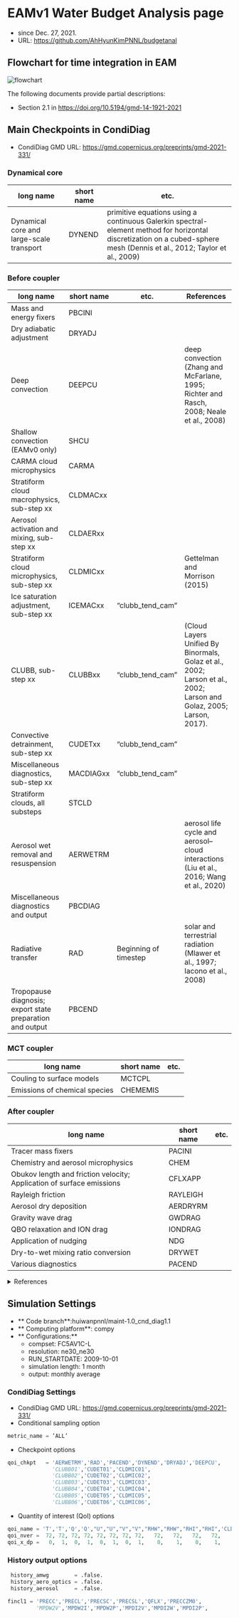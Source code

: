 # EAMv1 Water Budget Analysis page
* since Dec. 27, 2021.
* URL: https://github.com/AhHyunKimPNNL/budgetanal

## Flowchart for time integration in EAM

![flowchart](img/coupling_diagram_EAMv1.png)

The following documents provide partial descriptions:
  - Section 2.1 in https://doi.org/10.5194/gmd-14-1921-2021

## Main Checkpoints in CondiDiag

* CondiDiag GMD URL: https://gmd.copernicus.org/preprints/gmd-2021-331/


### Dynamical core

| long name                                                   | short name | etc.             |
|-------------------------------------------------------------|------------|------------------|
| Dynamical core and large-scale transport                    | DYNEND     |primitive equations using a continuous Galerkin spectral-element method for horizontal discretization on a cubed-sphere mesh (Dennis et al., 2012; Taylor et al., 2009)|

### Before coupler

| long name                                                   | short name | etc.             | References |
|-------------------------------------------------------------|------------|------------------|------------|
| Mass and energy fixers                                      | PBCINI     |                  |
| Dry adiabatic adjustment                                    | DRYADJ     |                  |
| Deep convection                                             | DEEPCU     |                  |deep convection (Zhang and McFarlane, 1995; Richter and Rasch, 2008; Neale et al., 2008)|
| Shallow convection (EAMv0   only)                           | SHCU       |                  |
| CARMA cloud microphysics                                    | CARMA      |                  |
| Stratiform cloud macrophysics,   sub-step xx                | CLDMACxx   |                  |
| Aerosol activation and mixing,   sub-step xx                | CLDAERxx   |                  |
| Stratiform cloud microphysics,   sub-step xx                | CLDMICxx   |                  |Gettelman and Morrison (2015)|
| Ice saturation adjustment,   sub-step xx                    | ICEMACxx   | “clubb_tend_cam” |
| CLUBB, sub-step xx                                          | CLUBBxx    | “clubb_tend_cam” | (Cloud Layers Unified By Binormals, Golaz et al., 2002; Larson et al., 2002; Larson and Golaz, 2005; Larson, 2017).|
| Convective detrainment,   sub-step xx                       | CUDETxx    | “clubb_tend_cam” |
| Miscellaneous diagnostics,   sub-step xx                    | MACDIAGxx  | “clubb_tend_cam” |
| Stratiform clouds, all   substeps                           | STCLD      |                  |
| Aerosol wet removal and   resuspension                      | AERWETRM   |                  |aerosol life cycle and aerosol–cloud interactions (Liu et al., 2016; Wang et al., 2020)|
| Miscellaneous diagnostics and   output                      | PBCDIAG    |                  |
| Radiative transfer                                          | RAD        | Beginning of timestep | solar and terrestrial radiation (Mlawer et al., 1997; Iacono et al., 2008)|
| Tropopause diagnosis; export   state preparation and output | PBCEND     |                  |

### MCT coupler

| long name                                  | short name | etc. |
|--------------------------------------------|------------|------|
| Couling to surface models                  | MCTCPL     |      |
| Emissions of chemical species              | CHEMEMIS   |      |

### After coupler

| long name                                                                    | short name | etc. |
|------------------------------------------------------------------------------|------------|------|
| Tracer   mass fixers                                                         | PACINI     |      |
| Chemistry and aerosol   microphysics                                         | CHEM       |      |
| Obukov   length and friction velocity;      Application of surface emissions | CFLXAPP    |      |
| Rayleigh friction                                                            | RAYLEIGH   |      |
| Aerosol dry deposition                                                       | AERDRYRM   |      |
| Gravity wave drag                                                            | GWDRAG     |      |
| QBO relaxation and ION drag                                                  | IONDRAG    |      |
| Application of nudging                                                       | NDG        |      |
| Dry-to-wet mixing ratio   conversion                                         | DRYWET     |      |
| Various diagnostics                                                          | PACEND     |      |


<details> <summary> References </summary>
<br> Dennis, J. M., Edwards, J., Evans, K. J., Guba, O., Lauritzen, P. H., Mirin, A. A., St-Cyr, A., Taylor, M. A., and Worley, P. H.: CAM- SE: A scalable spectral element dynamical core for the Commu- nity Atmosphere Model, Int. J. High Perform., 26, 74–89, 2012.
<br> 
<br>Gettelman, A. and Morrison, H.: Advanced two-moment bulk microphysics for global models, Part I: Off-line tests and comparison with other schemes, J. Climate, 28, 1268–1287, https://doi.org/10.1175/JCLI-D-14-00102.1, 2015.
<br>
<br>Golaz, J.-C., Larson, V., and Cotton, W.: A PDF-Based Model for Boundary Layer Clouds. Part I: Method and Model Description, J. Atmos. Sci., 59, 3540–3551, https://doi.org/10.1175/1520- 0469(2002)059<3540:APBMFB>2.0.CO;2, 2002.
<br>
<br>Iacono, M. J., Delamere, J. S., Mlawer, E. J., Shephard, M. W., Clough, S. A., and Collins, W. D.: Radiative forcing by long–lived greenhouse gases: Calculations with the AER ra- diative transfer models, J. Geophys. Res., 113, D13103, https://doi.org/10.1029/2008JD009944, 2008.
<br>
<br>Larson, V. E.: CLUBB-SILHS: A parameterization of subgrid variability in the atmosphere, arXiv preprint arXiv:1711.03675v3, 2017.
<br>
<br>Larson, V. E.: CLUBB-SILHS: A parameterization of subgrid variability in the atmosphere, arXiv preprint arXiv:1711.03675v3, 2017. Larson, V. E. and Golaz, J.-C.: Using Probability Density Functions to Derive Consistent Closure Relationships among Higher-Order Moments, Monthly Weather Review, 133, 1023–1042, https://doi.org/10.1175/MWR2902.1, 2005.
<br>
<br>Larson, V. E., Golaz, J.-C., and Cotton, W. R.: Small-Scale and Mesoscale Variability in Cloudy Boundary Layers: Joint Probability Density Functions, Journal of the Atmospheric Sciences, 59, 3519–3539, https://doi.org/10.1175/1520-0469(2002)059<3519:SSAMVI>2.0.CO;2, 2002.
<br>
<br>Liu, X., Easter, R. C., Ghan, S. J., Zaveri, R., Rasch, P., Shi, X., Lamarque, J.-F., Gettelman, A., Morrison, H., Vitt, F., Conley, A., Park, S., Neale, R., Hannay, C., Ekman, A. M. L., Hess, P., Mahowald, N., Collins, W., Iacono, M. J., Bretherton, C. S., Flanner, M. G., and Mitchell, D.: Toward a minimal representation of aerosols in climate models: description and evaluation in the Community Atmosphere Model CAM5, Geoscientific Model Development, 5, 709–739, https://doi.org/10.5194/gmd-5-709-2012, 2012.
<br>
<br>Mlawer, E. J., Taubman, S. J., Brown, P. D., Iacono, M. J., and Clough, S. A.: Radiative transfer for inhomoge- neous atmospheres: RRTM, a validated correlated?k model for the longwave, J. Geophys. Res., 102, 16663–16682, https://doi.org/10.1029/97JD00237, 1997.
<br>
<br>Neale, R. B., Richter, J. H., and Jochum, M.: The impact of convec- tion on ENSO: From a delayed oscillator to a series of events, J. Climate, 21, 5904–5924, 2008.
<br>
<br>Richter, J. H. and Rasch, P. J.: Effects of Convective Momen- tum Transport on the Atmospheric Circulation in the Commu- nity Atmosphere Model, Version 3, J. Climate, 21, 1487–1499, https://doi.org/10.5194/gmd-10-2221-2017, 2008.
<br>
<br>Taylor, M. A., Cyr, A. S., and Fournier, A.: A Non-oscillatory Advection Operator for the Compatible Spectral Element Method„ International Conference on Computational Science, Springer, Berlin, Heidelberg, https://doi.org/10.1007/978-3-642- 01973-9_31, 2009.
<br>
<br>Wang, H., Easter, R. C., Zhang, R., Ma, P.-L., Singh, B., Zhang, K., Ganguly, D., Rasch, P. J., Burrows, S. M., Ghan, S. J., Lou, S., Qian, Y., Yang, Y., Feng, Y., Flanner, M., Leung, R. L., Liu, X., Shrivastava, M., Sun, J., Tang, Q., Xie, S., and Yoon, J.- H.: Aerosols in the E3SM Version 1: New Developments and Their Impacts on Radiative Forcing, J. Adv. Model. Earth Sy., 12, e2019MS001851, https://doi.org/10.1029/2019MS001851, 2020.
<br>
<br>Zhang, G. J. and McFarlane, N. A.: Sensitivity of climate simula- tions to the parameterization of cumulus convection in the Cana- dian Climate Centre general circulation model, Atmos. Ocean, 33, 407–446, https://doi.org/10.1080/07055900.1995.9649539, 1995.
</details>


## Simulation Settings
* ** Code branch**:huiwanpnnl/maint-1.0_cnd_diag1.1
* ** Computing platform**: compy
* ** Configurations:**
     * compset: FC5AV1C-L
     * resolution: ne30_ne30
     * RUN_STARTDATE: 2009-10-01
     * simulation length: 1 month
     * output: monthly average

### CondiDiag Settings
* CondiDiag GMD URL: https://gmd.copernicus.org/preprints/gmd-2021-331/
* Conditional sampling option
``` py
metric_name = ’ALL’
```
* Checkpoint options
``` py
qoi_chkpt   = 'AERWETRM','RAD','PACEND','DYNEND','DRYADJ','DEEPCU',
              'CLUBB01','CUDET01','CLDMIC01',
              'CLUBB02','CUDET02','CLDMIC02',
              'CLUBB03','CUDET03','CLDMIC03',
              'CLUBB04','CUDET04','CLDMIC04',
              'CLUBB05','CUDET05','CLDMIC05',
              'CLUBB06','CUDET06','CLDMIC06',
```
* Quantity of interest (QoI) options
``` py
qoi_name = 'T','T','Q','Q',"U","U","V","V","RHW","RHW","RHI","RHI",'CLDLIQ','CLDLIQ','CLDICE','CLDICE','RAINQM','RAINQM','SNOWQM','SNOWQM',
qoi_nver =  72, 72, 72, 72, 72, 72, 72, 72,   72,   72,   72,   72,      72,      72,      72,      72,      72,      72,      72,      72,
qoi_x_dp =   0,  1,  0,  1,  0,  1,  0,  1,    0,    1,    0,    1,       0,       1,       0,       1,       0,       1,       0,       1,
```


### History output options
``` py
 history_amwg        = .false.
 history_aero_optics = .false.
 history_aerosol     = .false.
 
fincl1 = 'PRECC','PRECL','PRECSC','PRECSL','QFLX','PRECCZM0',
         'MPDW2V','MPDW2I','MPDW2P','MPDI2V','MPDI2W','MPDI2P',
```



